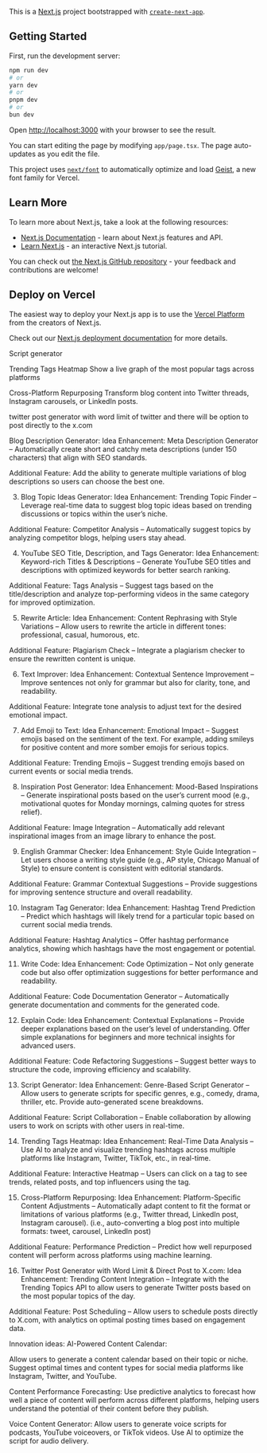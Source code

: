 This is a [Next.js](https://nextjs.org) project bootstrapped with [`create-next-app`](https://nextjs.org/docs/app/api-reference/cli/create-next-app).

## Getting Started

First, run the development server:

```bash
npm run dev
# or
yarn dev
# or
pnpm dev
# or
bun dev
```

Open [http://localhost:3000](http://localhost:3000) with your browser to see the result.

You can start editing the page by modifying `app/page.tsx`. The page auto-updates as you edit the file.

This project uses [`next/font`](https://nextjs.org/docs/app/building-your-application/optimizing/fonts) to automatically optimize and load [Geist](https://vercel.com/font), a new font family for Vercel.

## Learn More

To learn more about Next.js, take a look at the following resources:

- [Next.js Documentation](https://nextjs.org/docs) - learn about Next.js features and API.
- [Learn Next.js](https://nextjs.org/learn) - an interactive Next.js tutorial.

You can check out [the Next.js GitHub repository](https://github.com/vercel/next.js) - your feedback and contributions are welcome!

## Deploy on Vercel

The easiest way to deploy your Next.js app is to use the [Vercel Platform](https://vercel.com/new?utm_medium=default-template&filter=next.js&utm_source=create-next-app&utm_campaign=create-next-app-readme) from the creators of Next.js.

Check out our [Next.js deployment documentation](https://nextjs.org/docs/app/building-your-application/deploying) for more details.



Script generator

Trending Tags Heatmap
Show a live graph of the most popular tags across platforms

Cross-Platform Repurposing
Transform blog content into Twitter threads, Instagram carousels, or LinkedIn posts.

twitter post generator with word limit of twitter
and there will be option to post directly to the x.com










Blog Description Generator:
Idea Enhancement: Meta Description Generator – Automatically create short and catchy meta descriptions (under 150 characters) that align with SEO standards.

Additional Feature: Add the ability to generate multiple variations of blog descriptions so users can choose the best one.


3. Blog Topic Ideas Generator:
Idea Enhancement: Trending Topic Finder – Leverage real-time data to suggest blog topic ideas based on trending discussions or topics within the user’s niche.

Additional Feature: Competitor Analysis – Automatically suggest topics by analyzing competitor blogs, helping users stay ahead.


4. YouTube SEO Title, Description, and Tags Generator:
Idea Enhancement: Keyword-rich Titles & Descriptions – Generate YouTube SEO titles and descriptions with optimized keywords for better search ranking.

Additional Feature: Tags Analysis – Suggest tags based on the title/description and analyze top-performing videos in the same category for improved optimization.


5. Rewrite Article:
Idea Enhancement: Content Rephrasing with Style Variations – Allow users to rewrite the article in different tones: professional, casual, humorous, etc.

Additional Feature: Plagiarism Check – Integrate a plagiarism checker to ensure the rewritten content is unique.


6. Text Improver:
Idea Enhancement: Contextual Sentence Improvement – Improve sentences not only for grammar but also for clarity, tone, and readability.

Additional Feature: Integrate tone analysis to adjust text for the desired emotional impact.


7. Add Emoji to Text:
Idea Enhancement: Emotional Impact – Suggest emojis based on the sentiment of the text. For example, adding smileys for positive content and more somber emojis for serious topics.

Additional Feature: Trending Emojis – Suggest trending emojis based on current events or social media trends.


8. Inspiration Post Generator:
Idea Enhancement: Mood-Based Inspirations – Generate inspirational posts based on the user’s current mood (e.g., motivational quotes for Monday mornings, calming quotes for stress relief).

Additional Feature: Image Integration – Automatically add relevant inspirational images from an image library to enhance the post.


9. English Grammar Checker:
Idea Enhancement: Style Guide Integration – Let users choose a writing style guide (e.g., AP style, Chicago Manual of Style) to ensure content is consistent with editorial standards.

Additional Feature: Grammar Contextual Suggestions – Provide suggestions for improving sentence structure and overall readability.


10. Instagram Tag Generator:
Idea Enhancement: Hashtag Trend Prediction – Predict which hashtags will likely trend for a particular topic based on current social media trends.

Additional Feature: Hashtag Analytics – Offer hashtag performance analytics, showing which hashtags have the most engagement or potential.


11. Write Code:
Idea Enhancement: Code Optimization – Not only generate code but also offer optimization suggestions for better performance and readability.

Additional Feature: Code Documentation Generator – Automatically generate documentation and comments for the generated code.


12. Explain Code:
Idea Enhancement: Contextual Explanations – Provide deeper explanations based on the user’s level of understanding. Offer simple explanations for beginners and more technical insights for advanced users.

Additional Feature: Code Refactoring Suggestions – Suggest better ways to structure the code, improving efficiency and scalability.


13. Script Generator:
Idea Enhancement: Genre-Based Script Generator – Allow users to generate scripts for specific genres, e.g., comedy, drama, thriller, etc. Provide auto-generated scene breakdowns.

Additional Feature: Script Collaboration – Enable collaboration by allowing users to work on scripts with other users in real-time.


14. Trending Tags Heatmap:
Idea Enhancement: Real-Time Data Analysis – Use AI to analyze and visualize trending hashtags across multiple platforms like Instagram, Twitter, TikTok, etc., in real-time.

Additional Feature: Interactive Heatmap – Users can click on a tag to see trends, related posts, and top influencers using the tag.


15. Cross-Platform Repurposing:
Idea Enhancement: Platform-Specific Content Adjustments – Automatically adapt content to fit the format or limitations of various platforms (e.g., Twitter thread, LinkedIn post, Instagram carousel). (i.e., auto-converting a blog post into multiple formats: tweet, carousel, LinkedIn post)

Additional Feature: Performance Prediction – Predict how well repurposed content will perform across platforms using machine learning.


16. Twitter Post Generator with Word Limit & Direct Post to X.com:
Idea Enhancement: Trending Content Integration – Integrate with the Trending Topics API to allow users to generate Twitter posts based on the most popular topics of the day.

Additional Feature: Post Scheduling – Allow users to schedule posts directly to X.com, with analytics on optimal posting times based on engagement data.




Innovation ideas:
AI-Powered Content Calendar:

Allow users to generate a content calendar based on their topic or niche. Suggest optimal times and content types for social media platforms like Instagram, Twitter, and YouTube.


Content Performance Forecasting:
Use predictive analytics to forecast how well a piece of content will perform across different platforms, helping users understand the potential of their content before they publish.


Voice Content Generator:
Allow users to generate voice scripts for podcasts, YouTube voiceovers, or TikTok videos. Use AI to optimize the script for audio delivery.